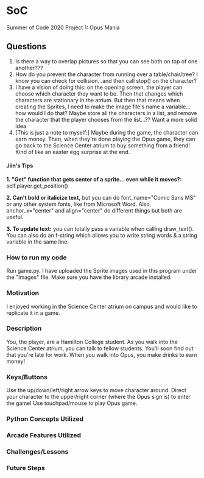 # SoC
Summer of Code 2020
Project 1: Opus Mania

## **Questions**
1. Is there a way to overlap pictures so that you can see both on top of one another??? 
2. How do you prevent the character from running over a table/chair/tree? I know you can check for collision...and then call stop() on the character? 
3. I have a vision of doing this: on the opening screen, the player can choose which character they want to be. Then that changes which characters are stationary in the atrium. But then that means when creating the Sprites, I need to make the image file's name a variable... how would I do that? Maybe store all the characters in a list, and remove the character that the player chooses from the list...?? Want a more solid idea
4. [This is just a note to myself:] Maybe during the game, the character can earn money. Then, when they're done playing the Opus game, they can go back to the Science Center atrium to buy something from a friend! Kind of like an easter egg surprise at the end.

#### **Jiin's Tips**
**1. "Get" function that gets center of a sprite... even while it moves?:** self.player.get_position()

**2. Can't bold or italicize text,** but you can do font_name="Comic Sans MS" or any other system fonts, like from Microsoft Word. Also, anchor_x="center" and align="center" do different things but both are useful. 

**3. To update text:** you can totally pass a variable when calling draw_text(). You can also do an f-string which allows you to write string words & a string variable in the same line.




### **How to run my code**
Run game.py. I have uploaded the Sprite images used in this program under the "Images" file. Make sure you have the library arcade installed.


### **Motivation**
I enjoyed working in the Science Center atrium on campus and would like to replicate it in a game. 


### **Description**
You, the player, are a Hamilton College student. As you walk into the Science Center atrium, you can talk to fellow students. You'll soon find out that you're late for work. When you walk into Opus, you make drinks to earn money! 


### **Keys/Buttons**
Use the up/down/left/right arrow keys to move character around. Direct your character to the upper/right corner (where the Opus sign is) to enter the game! Use touchpad/mouse to play Opus game. 


### **Python Concepts Utilized**

### **Arcade Features Utilized**

### **Challenges/Lessons**

### **Future Steps**
